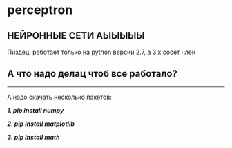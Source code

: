 # perceptron
## НЕЙРОННЫЕ СЕТИ АЫЫЫЫЫ
Пиздец, работает только на python версии 2.7, а 3.х сосет член

## А что надо делац чтоб все работало?

---

А надо скачать несколько пакетов:

***1. pip install numpy***

***2. pip install matplotlib***

***3. pip install math***
